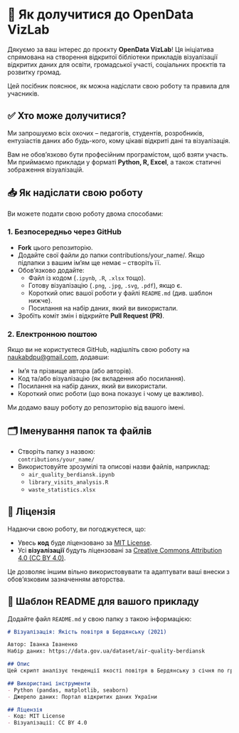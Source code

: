 # 📝 Як долучитися до OpenData VizLab

Дякуємо за ваш інтерес до проєкту **OpenData VizLab**! Ця ініціатива спрямована на створення відкритої бібліотеки прикладів візуалізації відкритих даних для освіти, громадської участі, соціальних проєктів та розвитку громад.

Цей посібник пояснює, як можна надіслати свою роботу та правила для учасників.

## ✅ Хто може долучитися?

Ми запрошуємо всіх охочих – педагогів, студентів, розробників, ентузіастів даних або будь-кого, кому цікаві відкриті дані та візуалізація.

Вам не обов’язково бути професійним програмістом, щоб взяти участь. Ми приймаємо приклади у форматі **Python, R, Excel**, а також статичні зображення візуалізацій.

## 📥 Як надіслати свою роботу

Ви можете подати свою роботу двома способами:

### 1. **Безпосередньо через GitHub**
- **Fork** цього репозиторію.  
- Додайте свої файли до папки contributions/your_name/. Якщо підпапки з вашим ім’ям ще немає – створіть її.  
- Обов’язково додайте:  
  - Файл із кодом (`.ipynb`, `.R`, `.xlsx` тощо).  
  - Готову візуалізацію (`.png`, `.jpg`, `.svg`, `.pdf`), якщо є.  
  - Короткий опис вашої роботи у файлі `README.md` (див. шаблон нижче).  
  - Посилання на набір даних, який ви використали.  
- Зробіть коміт змін і відкрийте **Pull Request (PR)**.  

### 2. **Електронною поштою**
Якщо ви не користуєтеся GitHub, надішліть свою роботу на [naukabdpu@gmail.com](mailto:naukabdpu@gmail.com), додавши:  
- Ім’я та прізвище автора (або авторів).  
- Код та/або візуалізацію (як вкладення або посилання).  
- Посилання на набір даних, який ви використали.  
- Короткий опис роботи (що вона показує і чому це важливо).  

Ми додамо вашу роботу до репозиторію від вашого імені.

## 🗂 Іменування папок та файлів

- Створіть папку з назвою:  
  `contributions/your_name/`  
- Використовуйте зрозумілі та описові назви файлів, наприклад:  
  - `air_quality_berdiansk.ipynb`  
  - `library_visits_analysis.R`  
  - `waste_statistics.xlsx`

## 📜 Ліцензія

Надаючи свою роботу, ви погоджуєтеся, що:  
- Увесь **код** буде ліцензовано за [MIT License](LICENSE).  
- Усі **візуалізації** будуть ліцензовані за [Creative Commons Attribution 4.0 (CC BY 4.0)](https://creativecommons.org/licenses/by/4.0/).

Це дозволяє іншим вільно використовувати та адаптувати ваші внески з обов’язковим зазначенням авторства.

## 📝 Шаблон README для вашого прикладу

Додайте файл `README.md` у свою папку з такою інформацією:  

```markdown
# Візуалізація: Якість повітря в Бердянську (2021)

Автор: Іванка Іваненко  
Набір даних: https://data.gov.ua/dataset/air-quality-berdiansk

## Опис
Цей скрипт аналізує тенденції якості повітря в Бердянську з січня по грудень 2021 року. Робота показує, як рівень забруднення змінюється залежно від сезону, та виявляє пікові періоди.

## Використані інструменти
- Python (pandas, matplotlib, seaborn)
- Джерело даних: Портал відкритих даних України

## Ліцензія
- Код: MIT License
- Візуалізації: CC BY 4.0
